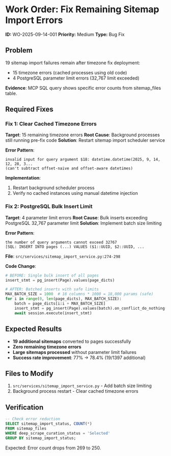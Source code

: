 # Work Order: Fix Remaining Sitemap Import Errors

**ID:** WO-2025-09-14-001
**Priority:** Medium
**Type:** Bug Fix

## Problem

19 sitemap import failures remain after timezone fix deployment:
- 15 timezone errors (cached processes using old code)
- 4 PostgreSQL parameter limit errors (32,767 limit exceeded)

**Evidence**: MCP SQL query shows specific error counts from sitemap_files table.

## Required Fixes

### Fix 1: Clear Cached Timezone Errors
**Target**: 15 remaining timezone errors
**Root Cause**: Background processes still running pre-fix code
**Solution**: Restart sitemap import scheduler service

**Error Pattern**:
```
invalid input for query argument $18: datetime.datetime(2025, 9, 14, 12, 28, 3...
(can't subtract offset-naive and offset-aware datetimes)
```

**Implementation**:
1. Restart background scheduler process
2. Verify no cached instances using manual datetime injection

### Fix 2: PostgreSQL Bulk Insert Limit
**Target**: 4 parameter limit errors
**Root Cause**: Bulk inserts exceeding PostgreSQL 32,767 parameter limit
**Solution**: Implement batch size limiting

**Error Pattern**:
```
the number of query arguments cannot exceed 32767
[SQL: INSERT INTO pages (...) VALUES ($1::UUID, $2::UUID, ...
```

**File**: `src/services/sitemap_import_service.py:274-298`

**Code Change**:
```python
# BEFORE: Single bulk insert of all pages
insert_stmt = pg_insert(Page).values(page_dicts)

# AFTER: Batched inserts with safe limits
MAX_BATCH_SIZE = 1000  # 18 columns * 1000 = 18,000 params (safe)
for i in range(0, len(page_dicts), MAX_BATCH_SIZE):
    batch = page_dicts[i:i + MAX_BATCH_SIZE]
    insert_stmt = pg_insert(Page).values(batch).on_conflict_do_nothing(...)
    await session.execute(insert_stmt)
```

## Expected Results

- **19 additional sitemaps** converted to pages successfully
- **Zero remaining timezone errors**
- **Large sitemaps processed** without parameter limit failures
- **Success rate improvement**: 77% → 78.4% (19/1397 additional)

## Files to Modify

1. `src/services/sitemap_import_service.py` - Add batch size limiting
2. Background process restart - Clear cached timezone errors

## Verification

```sql
-- Check error reduction
SELECT sitemap_import_status, COUNT(*)
FROM sitemap_files
WHERE deep_scrape_curation_status = 'Selected'
GROUP BY sitemap_import_status;
```

Expected: Error count drops from 269 to 250.
